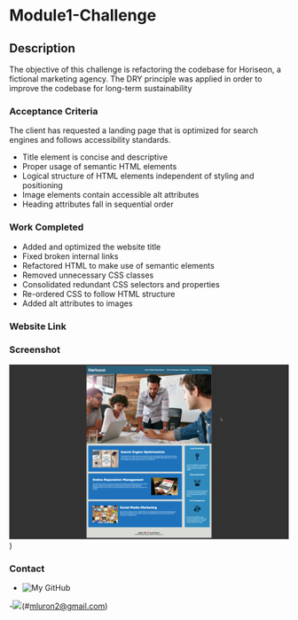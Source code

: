 # Module1-Challenge

## Description

The objective of this challenge is refactoring the codebase for Horiseon, a fictional marketing agency. The DRY principle was applied in order to improve the codebase for long-term sustainability 

### Acceptance Criteria

The client has requested a landing page that is optimized for search engines and follows accessibility standards.

* Title element is concise and descriptive
* Proper usage of semantic HTML elements
* Logical structure of HTML elements independent of styling and positioning
* Image elements contain accessible alt attributes
* Heading attributes fall in sequential order

### Work Completed

* Added and optimized the website title
* Fixed broken internal links
* Refactored HTML to make use of semantic elements
* Removed unnecessary CSS classes
* Consolidated redundant CSS selectors and properties
* Re-ordered CSS to follow HTML structure
* Added alt attributes to images

### Website Link

### Screenshot
![Screeshot](https://github.com/mluron-ArxFjs/Module1-Challenge/blob/main/Assets/Horiseon%20screenshot.png))

### Contact
- ![My GitHub](#https://github.com/mluron-ArxFjs)

-![](https://img.shields.io/badge/Gmail-D14836?style=for-the-badge&logo=gmail&logoColor=white)(#mluron2@gmail.com)
